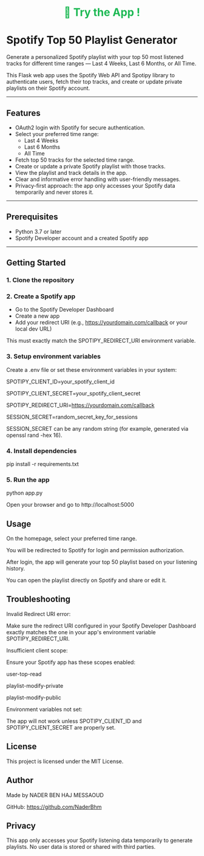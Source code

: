 <h1 align="center">
  <a href="https://5a2b6c95-1b4a-4f1c-9b24-1ceafa5dc2ad-00-2vvbioulhir05.spock.replit.dev" target="_blank" style="text-decoration: none; color: #1DB954;">
    🎵 Try the App !
  </a>
</h1>


# Spotify Top 50 Playlist Generator

Generate a personalized Spotify playlist with your top 50 most listened tracks for different time ranges — Last 4 Weeks, Last 6 Months, or All Time.

This Flask web app uses the Spotify Web API and Spotipy library to authenticate users, fetch their top tracks, and create or update private playlists on their Spotify account.

---

## Features

- OAuth2 login with Spotify for secure authentication.
- Select your preferred time range:  
  - Last 4 Weeks  
  - Last 6 Months  
  - All Time
- Fetch top 50 tracks for the selected time range.
- Create or update a private Spotify playlist with those tracks.
- View the playlist and track details in the app.
- Clear and informative error handling with user-friendly messages.
- Privacy-first approach: the app only accesses your Spotify data temporarily and never stores it.

---

## Prerequisites

- Python 3.7 or later
- Spotify Developer account and a created Spotify app

---

## Getting Started

### 1. Clone the repository

### 2. Create a Spotify app

* Go to the Spotify Developer Dashboard
* Create a new app
* Add your redirect URI (e.g., https://yourdomain.com/callback or your local dev URL)

This must exactly match the SPOTIPY_REDIRECT_URI environment variable.

### 3. Setup environment variables

Create a .env file or set these environment variables in your system:

SPOTIPY_CLIENT_ID=your_spotify_client_id

SPOTIPY_CLIENT_SECRET=your_spotify_client_secret

SPOTIPY_REDIRECT_URI=https://yourdomain.com/callback

SESSION_SECRET=random_secret_key_for_sessions

SESSION_SECRET can be any random string (for example, generated via openssl rand -hex 16).

### 4. Install dependencies

pip install -r requirements.txt

### 5. Run the app

python app.py

Open your browser and go to http://localhost:5000

## Usage

On the homepage, select your preferred time range.

You will be redirected to Spotify for login and permission authorization.

After login, the app will generate your top 50 playlist based on your listening history.

You can open the playlist directly on Spotify and share or edit it.

## Troubleshooting

Invalid Redirect URI error:

Make sure the redirect URI configured in your Spotify Developer Dashboard exactly matches the one in your app's environment variable SPOTIPY_REDIRECT_URI.

Insufficient client scope:

Ensure your Spotify app has these scopes enabled:

user-top-read

playlist-modify-private

playlist-modify-public

Environment variables not set:

The app will not work unless SPOTIPY_CLIENT_ID and SPOTIPY_CLIENT_SECRET are properly set.

## License

This project is licensed under the MIT License.

## Author

Made by NADER BEN HAJ MESSAOUD

GitHub: https://github.com/NaderBhm

## Privacy

This app only accesses your Spotify listening data temporarily to generate playlists. No user data is stored or shared with third parties.
